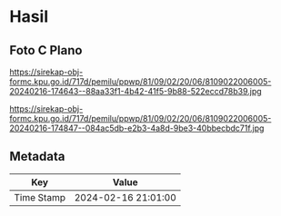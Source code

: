 # Hasil

## Foto C Plano

https://sirekap-obj-formc.kpu.go.id/717d/pemilu/ppwp/81/09/02/20/06/8109022006005-20240216-174643--88aa33f1-4b42-41f5-9b88-522eccd78b39.jpg

https://sirekap-obj-formc.kpu.go.id/717d/pemilu/ppwp/81/09/02/20/06/8109022006005-20240216-174847--084ac5db-e2b3-4a8d-9be3-40bbecbdc71f.jpg


## Metadata

| Key        | Value               |
| ---------- | ------------------- |
| Time Stamp | 2024-02-16 21:01:00 |



